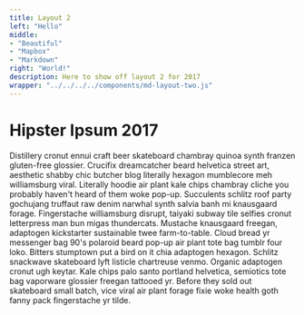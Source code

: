 ```yaml
---
title: Layout 2
left: "Hello"
middle:
- "Beautiful"
- "Mapbox"
- "Markdown"
right: "World!"
description: Here to show off layout 2 for 2017
wrapper: "../../../../components/md-layout-two.js"
---
```


# Hipster Ipsum 2017

Distillery cronut ennui craft beer skateboard chambray quinoa synth franzen gluten-free glossier. Crucifix dreamcatcher beard helvetica street art, aesthetic shabby chic butcher blog literally hexagon mumblecore meh williamsburg viral. Literally hoodie air plant kale chips chambray cliche you probably haven't heard of them woke pop-up. Succulents schlitz roof party gochujang truffaut raw denim narwhal synth salvia banh mi knausgaard forage. Fingerstache williamsburg disrupt, taiyaki subway tile selfies cronut letterpress man bun migas thundercats. Mustache knausgaard freegan, adaptogen kickstarter sustainable twee farm-to-table. Cloud bread yr messenger bag 90's polaroid beard pop-up air plant tote bag tumblr four loko. Bitters stumptown put a bird on it chia adaptogen hexagon. Schlitz snackwave skateboard lyft listicle chartreuse venmo. Organic adaptogen cronut ugh keytar. Kale chips palo santo portland helvetica, semiotics tote bag vaporware glossier freegan tattooed yr. Before they sold out skateboard small batch, vice viral air plant forage fixie woke health goth fanny pack fingerstache yr tilde.
